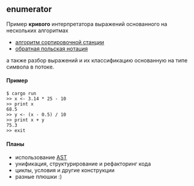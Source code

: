 ## enumerator

Пример **кривого** интерпретатора выражений основанного на нескольких алгоритмах
* [алгоритм сортировочной станции](https://ru.wikipedia.org/wiki/Алгоритм_сортировочной_станции)
* [обратная польская нотация](https://ru.wikipedia.org/wiki/Обратная_польская_запись)

а также разбор выражений и их классификацию основанную на типе символа в потоке.

#### Пример
```
$ cargo run
>> x <- 3.14 * 25 - 10
>> print x
68.5
>> y <- (x - 0.5) / 10
>> print x + y
75.3
>> exit
```

#### Планы
* использование [AST](https://ru.wikipedia.org/wiki/Абстрактное_синтаксическое_дерево)
* унификация, структурирование и рефакторинг кода
* циклы, условия и другие конструкции
* разные плюшки :)
